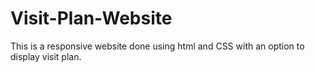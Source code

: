# Visit-Plan-Website
This is a responsive website  done using html and CSS with an option to display visit plan.

